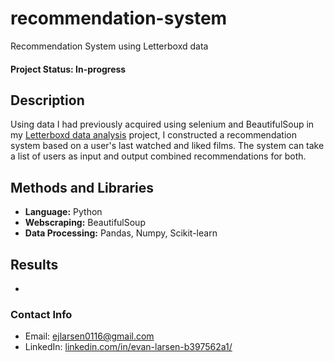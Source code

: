 # recommendation-system
Recommendation System using Letterboxd data

#### Project Status: In-progress

## Description
Using data I had previously acquired using selenium and BeautifulSoup in my [Letterboxd data analysis](https://github.com/ejlarsen6/Letterboxd_analysis) project, I constructed a recommendation system based on a user's last watched and liked films. The system can take a list of users as input and output combined recommendations for both.

## Methods and Libraries
* **Language:** Python
* **Webscraping:** BeautifulSoup
* **Data Processing:** Pandas, Numpy, Scikit-learn

## Results
* 

### Contact Info
* Email: [ejlarsen0116@gmail.com](ejlarsen0116@gmail.com)
* LinkedIn: [linkedin.com/in/evan-larsen-b397562a1/](https://www.linkedin.com/in/evan-larsen-b397562a1/)
